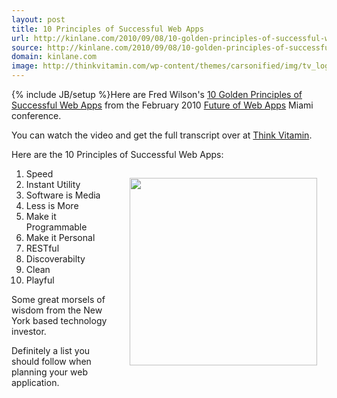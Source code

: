 ```yaml
---
layout: post
title: 10 Principles of Successful Web Apps
url: http://kinlane.com/2010/09/08/10-golden-principles-of-successful-web-apps/
source: http://kinlane.com/2010/09/08/10-golden-principles-of-successful-web-apps/
domain: kinlane.com
image: http://thinkvitamin.com/wp-content/themes/carsonified/img/tv_logo.png
---
```

{% include JB/setup %}Here are Fred Wilson's <a href="http://thinkvitamin.com/business/fred-wilsons-10-golden-principles-of-successful-web-apps/" target="_blank">10 Golden Principles of Successful Web Apps</a> from the February 2010 <a href="http://futureofwebapps.com/" target="_blank">Future of Web Apps</a> Miami conference.<p></p>
You can watch the video and get the full transcript over at <a href="http://thinkvitamin.com/business/fred-wilsons-10-golden-principles-of-successful-web-apps/" target="_blank">Think Vitamin</a>.<p></p>
Here are the 10 Principles of Successful Web Apps:
<ol class="mainlist"><a href="http://thinkvitamin.com" target="_blank"><img class="alignnone" style="padding: 15px;" title="ThinkVitamin" src="http://thinkvitamin.com/wp-content/themes/carsonified/img/tv_logo.png" alt="" width="300" align="right" /></a>
	<li>Speed</li>
	<li>Instant Utility</li>
	<li>Software is Media</li>
	<li>Less is More</li>
	<li>Make it Programmable</li>
	<li>Make it Personal</li>
	<li>RESTful</li>
	<li>Discoverabilty</li>
	<li>Clean</li>
	<li>Playful</li>
</ol>
Some great morsels of wisdom from the New York based technology investor.<p></p>
Definitely a list you should follow when planning your web application.
<div id="_mcePaste" style="position: absolute; left: -10000px; top: 0px; width: 1px; height: 1px; overflow: hidden;">
<h2 class="hentry-title">Fred Wilson's 10 Golden Principles of Successful Web Apps</h2>
</div>
